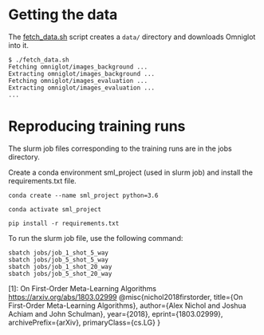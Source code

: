 # Getting the data

The [fetch_data.sh](fetch_data.sh) script creates a `data/` directory and downloads Omniglot into it. 

```
$ ./fetch_data.sh
Fetching omniglot/images_background ...
Extracting omniglot/images_background ...
Fetching omniglot/images_evaluation ...
Extracting omniglot/images_evaluation ...
...
```

# Reproducing training runs

The slurm job files corresponding to the training runs are in the jobs directory. 

Create a conda environment sml_project (used in slurm job) and install the requirements.txt file. 

```
conda create --name sml_project python=3.6

conda activate sml_project

pip install -r requirements.txt
```

To run the slurm job file, use the following command:

```
sbatch jobs/job_1_shot_5_way
sbatch jobs/job_5_shot_5_way
sbatch jobs/job_1_shot_20_way
sbatch jobs/job_5_shot_20_way
```

<!-- references -->
[1]: On First-Order Meta-Learning Algorithms  https://arxiv.org/abs/1803.02999
@misc{nichol2018firstorder,
      title={On First-Order Meta-Learning Algorithms}, 
      author={Alex Nichol and Joshua Achiam and John Schulman},
      year={2018},
      eprint={1803.02999},
      archivePrefix={arXiv},
      primaryClass={cs.LG}
}
